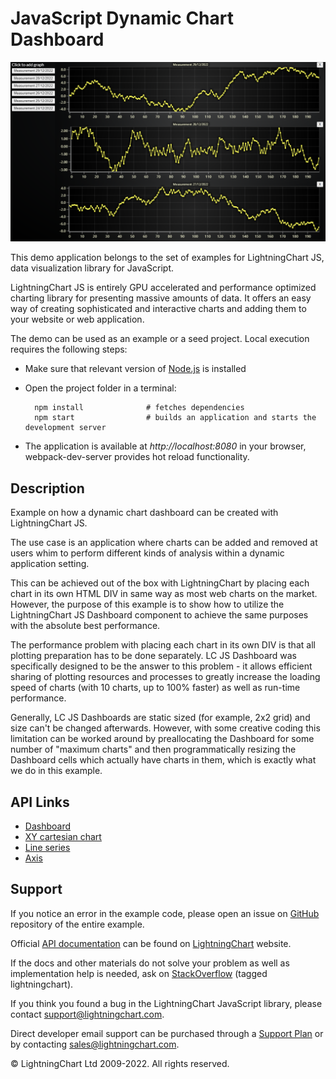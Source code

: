 # JavaScript Dynamic Chart Dashboard

![JavaScript Dynamic Chart Dashboard](dashboardDynamic-darkGold.png)

This demo application belongs to the set of examples for LightningChart JS, data visualization library for JavaScript.

LightningChart JS is entirely GPU accelerated and performance optimized charting library for presenting massive amounts of data. It offers an easy way of creating sophisticated and interactive charts and adding them to your website or web application.

The demo can be used as an example or a seed project. Local execution requires the following steps:

-   Make sure that relevant version of [Node.js](https://nodejs.org/en/download/) is installed
-   Open the project folder in a terminal:

          npm install              # fetches dependencies
          npm start                # builds an application and starts the development server

-   The application is available at _http://localhost:8080_ in your browser, webpack-dev-server provides hot reload functionality.


## Description

Example on how a dynamic chart dashboard can be created with LightningChart JS.

The use case is an application where charts can be added and removed at users whim to perform different kinds of analysis within a dynamic application setting.

This can be achieved out of the box with LightningChart by placing each chart in its own HTML DIV in same way as most web charts on the market. However, the purpose of this example is to show how to utilize the LightningChart JS Dashboard component to achieve the same purposes with the absolute best performance.

The performance problem with placing each chart in its own DIV is that all plotting preparation has to be done separately. LC JS Dashboard was specifically designed to be the answer to this problem - it allows efficient sharing of plotting resources and processes to greatly increase the loading speed of charts (with 10 charts, up to 100% faster) as well as run-time performance.

Generally, LC JS Dashboards are static sized (for example, 2x2 grid) and size can't be changed afterwards. However, with some creative coding this limitation can be worked around by preallocating the Dashboard for some number of "maximum charts" and then programmatically resizing the Dashboard cells which actually have charts in them, which is exactly what we do in this example.


## API Links

* [Dashboard]
* [XY cartesian chart]
* [Line series]
* [Axis]


## Support

If you notice an error in the example code, please open an issue on [GitHub][0] repository of the entire example.

Official [API documentation][1] can be found on [LightningChart][2] website.

If the docs and other materials do not solve your problem as well as implementation help is needed, ask on [StackOverflow][3] (tagged lightningchart).

If you think you found a bug in the LightningChart JavaScript library, please contact support@lightningchart.com.

Direct developer email support can be purchased through a [Support Plan][4] or by contacting sales@lightningchart.com.

[0]: https://github.com/Arction/
[1]: https://lightningchart.com/lightningchart-js-api-documentation/
[2]: https://lightningchart.com
[3]: https://stackoverflow.com/questions/tagged/lightningchart
[4]: https://lightningchart.com/support-services/

© LightningChart Ltd 2009-2022. All rights reserved.


[Dashboard]: https://lightningchart.com/js-charts/api-documentation/v4.2.0/classes/Dashboard.html
[XY cartesian chart]: https://lightningchart.com/js-charts/api-documentation/v4.2.0/classes/ChartXY.html
[Line series]: https://lightningchart.com/js-charts/api-documentation/v4.2.0/classes/LineSeries.html
[Axis]: https://lightningchart.com/js-charts/api-documentation/v4.2.0/classes/Axis.html

